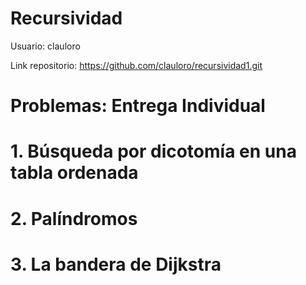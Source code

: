 # Recursividad

Usuario: clauloro

Link repositorio: https://github.com/clauloro/recursividad1.git

 # Problemas: Entrega Individual

 # 1. Búsqueda por dicotomía en una tabla ordenada
 
 # 2. Palíndromos
 
 # 3. La bandera de Dijkstra
